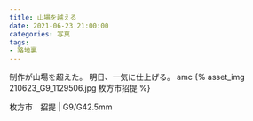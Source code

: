 ```yaml
---
title: 山場を越える
date: 2021-06-23 21:00:00
categories: 写真
tags:
- 路地裏
---
```


制作が山場を超えた。
明日、一気に仕上げる。
amc
{% asset_img 210623_G9_1129506.jpg 枚方市招提 %}

枚方市　招提 | G9/G42.5mm
